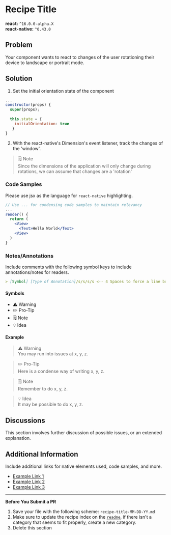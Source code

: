 # Recipe Title
**react:** `^16.0.0-alpha.X` <br>
**react-native:** `^0.43.0`

## Problem
Your component wants to react to changes of the user rotationing their device to landscape or portrait mode.

## Solution
1. Set the initial orientation state of the component
```jsx
...
constructor(props) {
  super(props);
  
  this.state = {
    initialOrientation: true
   }
}
```

2. With the react-native's Dimension's event listener, track the changes of the 'window'.

> 🗒 Note   
> Since the dimensions of the application will only change during rotations, we can assume that changes are a 'rotation'

### Code Samples
Please use jsx as the language for `react-native` highlighting.

```jsx
// Use ... for condensing code samples to maintain relevancy
... 
render() {
  return (
    <View>
      <Text>Hello World</Text>
    <View>
  )
}
```

### Notes/Annotations
Include comments with the following symbol keys to include annotations/notes for readers.
```md
> [Symbol] [Type of Annotation]/s/s/s/s <-- 4 Spaces to force a line break
```
#### Symbols
- ⚠️ Warning
- ✏️ Pro-Tip    
- 🗒 Note    
- 💡 Idea    

#### Example

> ⚠️ Warning    
> You may run into issues at x, y, z.

> ✏️ Pro-Tip    
> Here is a condense way of writing x, y, z.

> 🗒 Note    
> Remember to do x, y, z.

> 💡 Idea    
> It may be possible to do x, y, z.

## Discussions
This section involves further discussion of possible issues, or an extended explanation.

## Additional Information
Include additional links for native elements used, code samples, and more.
- [Example Link 1](link)
- [Example Link 2](link)
- [Example Link 3](link)

---
**Before You Submit a PR**
1. Save your file with the following scheme: `recipe-title-MM-DD-YY.md`
2. Make sure to update the recipe index on the [`readme`](https://github.com/brh55/rn-component-cookbook/blob/master/readme.md), if there isn't a category that seems to fit properly, create a new category.
3. Delete this section

